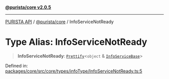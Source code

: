[**@purista/core v2.0.5**](../README.md)

***

[PURISTA API](../../../packages.md) / [@purista/core](../README.md) / InfoServiceNotReady

# Type Alias: InfoServiceNotReady

> **InfoServiceNotReady**: [`Prettify`](Prettify.md)\<`object` & [`InfoServiceBase`](InfoServiceBase.md)\>

Defined in: [packages/core/src/core/types/infoType/InfoServiceNotReady.ts:5](https://github.com/puristajs/purista/blob/master/packages/core/src/core/types/infoType/InfoServiceNotReady.ts#L5)

